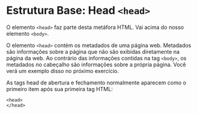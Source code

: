 # Estrutura Base: Head `<head>`

O elemento `<head>` faz parte desta metáfora HTML. Vai acima do nosso elemento `<body>`.

O elemento `<head>` contém os metadados de uma página web. Metadados são informações sobre a página que não são exibidas diretamente na página da web. Ao contrário das informações contidas na tag `<body>`, os metadados no cabeçalho são informações sobre a própria página. Você verá um exemplo disso no próximo exercício.

As tags head de abertura e fechamento normalmente aparecem como o primeiro item após sua primeira tag HTML:

```
<head>
</head>
```
